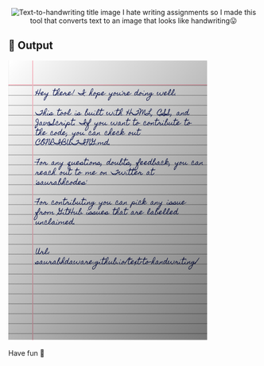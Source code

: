 <p align="center">
<img alt="Text-to-handwriting title image" src="https://res.cloudinary.com/saurabhdaware/image/upload/w_400/v1586015094/saurabh2019/text-to-handwriting-title.png" /> 
 I hate writing assignments so I made this tool that converts text to an image that looks like handwriting😛

</p>

## 🌠 Output

<img width="400" alt="Sample image of output" src="sample.jpeg" />






Have fun 🦄

